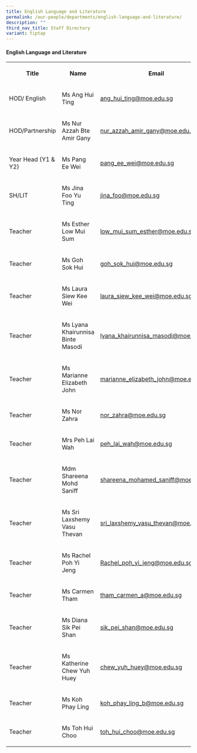 ```yaml
---
title: English Language and Literature
permalink: /our-people/departments/english-language-and-literature/
description: ""
third_nav_title: Staff Directory
variant: tiptap
---
```

<h4>English Language and Literature</h4>
<table style="minWidth: 75px">
<colgroup>
<col>
<col>
<col>
</colgroup>
<tbody>
<tr>
<th rowspan="1" colspan="1">
<p>Title</p>
</th>
<th rowspan="1" colspan="1">
<p>Name</p>
</th>
<th rowspan="1" colspan="1">
<p>Email</p>
</th>
</tr>
<tr>
<td rowspan="1" colspan="1">
<p>HOD/ English</p>
</td>
<td rowspan="1" colspan="1">
<p>Ms Ang Hui Ting</p>
</td>
<td rowspan="1" colspan="1">
<p><a href="ang_hui_ting@moe.edu.sg" rel="noopener nofollow" target="_blank">ang_hui_ting@moe.edu.sg</a>
</p>
</td>
</tr>
<tr>
<td rowspan="1" colspan="1">
<p>HOD/Partnership</p>
</td>
<td rowspan="1" colspan="1">
<p>Ms Nur Azzah Bte Amir Gany</p>
</td>
<td rowspan="1" colspan="1">
<p><a href="mailto:nur_azzah_amir_gany@moe.edu.sg" rel="noopener noreferrer nofollow" target="_blank">nur_azzah_amir_gany@moe.edu.sg</a>
</p>
</td>
</tr>
<tr>
<td rowspan="1" colspan="1">
<p>Year Head (Y1 &amp; Y2)</p>
</td>
<td rowspan="1" colspan="1">
<p>Ms Pang Ee Wei</p>
</td>
<td rowspan="1" colspan="1">
<p><a href="mailto:pang_ee_wei@moe.edu.sg" rel="noopener noreferrer nofollow" target="_blank">pang_ee_wei@moe.edu.sg</a>
</p>
</td>
</tr>
<tr>
<td rowspan="1" colspan="1">
<p>SH/LIT</p>
</td>
<td rowspan="1" colspan="1">
<p>Ms Jina Foo Yu Ting</p>
</td>
<td rowspan="1" colspan="1">
<p><a href="mailto:jina_foo@moe.edu.sg" rel="noopener noreferrer nofollow" target="_blank">jina_foo@moe.edu.sg</a>
</p>
</td>
</tr>
<tr>
<td rowspan="1" colspan="1">
<p>Teacher</p>
</td>
<td rowspan="1" colspan="1">
<p>Ms Esther Low Mui Sum</p>
</td>
<td rowspan="1" colspan="1">
<p><a href="mailto:low_mui_sum_esther@moe.edu.sg" rel="noopener noreferrer nofollow" target="_blank">low_mui_sum_esther@moe.edu.sg</a>
</p>
</td>
</tr>
<tr>
<td rowspan="1" colspan="1">
<p>Teacher</p>
</td>
<td rowspan="1" colspan="1">
<p>Ms Goh Sok Hui</p>
</td>
<td rowspan="1" colspan="1">
<p><a href="mailto:goh_sok_hui@moe.edu.sg" rel="noopener noreferrer nofollow" target="_blank">goh_sok_hui@moe.edu.sg</a>
</p>
</td>
</tr>
<tr>
<td rowspan="1" colspan="1">
<p>Teacher</p>
</td>
<td rowspan="1" colspan="1">
<p>Ms Laura Siew Kee Wei</p>
</td>
<td rowspan="1" colspan="1">
<p><a href="mailto:laura_siew_kee_wei@moe.edu.sg" rel="noopener noreferrer nofollow" target="_blank">laura_siew_kee_wei@moe.edu.sg</a>
</p>
</td>
</tr>
<tr>
<td rowspan="1" colspan="1">
<p>Teacher</p>
</td>
<td rowspan="1" colspan="1">
<p>Ms Lyana Khairunnisa Binte Masodi</p>
</td>
<td rowspan="1" colspan="1">
<p><a href="mailto:lyana_khairunnisa_masodi@moe.edu.sg" rel="noopener noreferrer nofollow" target="_blank">lyana_khairunnisa_masodi@moe.edu.sg</a>
</p>
</td>
</tr>
<tr>
<td rowspan="1" colspan="1">
<p>Teacher</p>
</td>
<td rowspan="1" colspan="1">
<p>Ms Marianne Elizabeth John</p>
</td>
<td rowspan="1" colspan="1">
<p><a href="mailto:marianne_elizabeth_john@moe.edu.sg" rel="noopener noreferrer nofollow" target="_blank">marianne_elizabeth_john@moe.edu.sg</a>
</p>
</td>
</tr>
<tr>
<td rowspan="1" colspan="1">
<p>Teacher</p>
</td>
<td rowspan="1" colspan="1">
<p>Ms Nor Zahra</p>
</td>
<td rowspan="1" colspan="1">
<p><a href="mailto:nor_zahra@moe.edu.sg" rel="noopener noreferrer nofollow" target="_blank">nor_zahra@moe.edu.sg</a>
</p>
</td>
</tr>
<tr>
<td rowspan="1" colspan="1">
<p>Teacher</p>
</td>
<td rowspan="1" colspan="1">
<p>Mrs Peh Lai Wah</p>
</td>
<td rowspan="1" colspan="1">
<p><a href="mailto:peh_lai_wah@moe.edu.sg" rel="noopener noreferrer nofollow" target="_blank">peh_lai_wah@moe.edu.sg</a>
</p>
</td>
</tr>
<tr>
<td rowspan="1" colspan="1">
<p>Teacher</p>
</td>
<td rowspan="1" colspan="1">
<p>Mdm Shareena Mohd Saniff</p>
</td>
<td rowspan="1" colspan="1">
<p><a href="mailto:shareena_mohamed_saniff@moe.edu.sg" rel="noopener noreferrer nofollow" target="_blank">shareena_mohamed_saniff@moe.edu.sg</a>
</p>
</td>
</tr>
<tr>
<td rowspan="1" colspan="1">
<p>Teacher</p>
</td>
<td rowspan="1" colspan="1">
<p>Ms Sri Laxshemy Vasu Thevan</p>
</td>
<td rowspan="1" colspan="1">
<p><a href="mailto:sri_laxshemy_vasu_thevan@moe.edu.sg" rel="noopener noreferrer nofollow" target="_blank">sri_laxshemy_vasu_thevan@moe.edu.sg</a>
</p>
</td>
</tr>
<tr>
<td rowspan="1" colspan="1">
<p>Teacher</p>
</td>
<td rowspan="1" colspan="1">
<p>Ms Rachel Poh Yi Jeng</p>
</td>
<td rowspan="1" colspan="1">
<p><a href="mailto:Rachel_poh_yi_jeng@moe.edu.sg" rel="noopener noreferrer nofollow" target="_blank">Rachel_poh_yi_jeng@moe.edu.sg</a>
</p>
</td>
</tr>
<tr>
<td rowspan="1" colspan="1">
<p>Teacher</p>
</td>
<td rowspan="1" colspan="1">
<p>Ms Carmen Tham</p>
</td>
<td rowspan="1" colspan="1">
<p><a href="mailto:tham_carmen_a@moe.edu.sg" rel="noopener noreferrer nofollow" target="_blank">tham_carmen_a@moe.edu.sg</a>
</p>
</td>
</tr>
<tr>
<td rowspan="1" colspan="1">
<p>Teacher</p>
</td>
<td rowspan="1" colspan="1">
<p>Ms Diana Sik Pei Shan</p>
</td>
<td rowspan="1" colspan="1">
<p><a href="mailto:sik_pei_shan@moe.edu.sg" rel="noopener noreferrer nofollow" target="_blank">sik_pei_shan@moe.edu.sg</a>
</p>
</td>
</tr>
<tr>
<td rowspan="1" colspan="1">
<p>Teacher</p>
</td>
<td rowspan="1" colspan="1">
<p>Ms Katherine Chew Yuh Huey</p>
</td>
<td rowspan="1" colspan="1">
<p><a href="mailto:chew_yuh_huey@moe.edu.sg" rel="noopener noreferrer nofollow" target="_blank">chew_yuh_huey@moe.edu.sg</a>
</p>
</td>
</tr>
<tr>
<td rowspan="1" colspan="1">
<p>Teacher</p>
</td>
<td rowspan="1" colspan="1">
<p>Ms Koh Phay Ling</p>
</td>
<td rowspan="1" colspan="1">
<p><a href="mailto:koh_phay_ling_b@moe.edu.sg" rel="noopener noreferrer nofollow" target="_blank">koh_phay_ling_b@moe.edu.sg</a>
</p>
</td>
</tr>
<tr>
<td rowspan="1" colspan="1">
<p>Teacher</p>
</td>
<td rowspan="1" colspan="1">
<p>Ms Toh Hui Choo</p>
</td>
<td rowspan="1" colspan="1">
<p><a href="toh_hui_choo@moe.edu.sg" rel="noopener nofollow" target="_blank">toh_hui_choo@moe.edu.sg</a>
</p>
</td>
</tr>
</tbody>
</table>
<p></p>